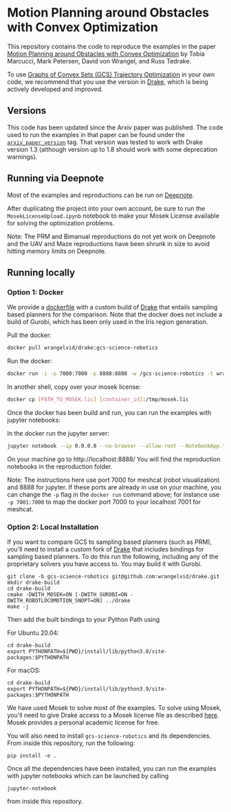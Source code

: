 # Motion Planning around Obstacles with Convex Optimization

This repository contains the code to reproduce the examples in the paper [Motion Planning around Obstacles with Convex Optimization](https://arxiv.org/abs/2205.04422) by Tobia Marcucci, Mark Petersen, David von Wrangel, and Russ Tedrake.

To use [Graphs of Convex Sets (GCS) Trajectory Optimization](https://drake.mit.edu/doxygen_cxx/classdrake_1_1planning_1_1trajectory__optimization_1_1_gcs_trajectory_optimization.html) in your own code, we recommend that you use the version in [Drake](http://drake.mit.edu), which is being actively developed and improved.

## Versions

This code has been updated since the Arxiv paper was published. The code used to run the examples in that paper can be found under the [`arxiv_paper_version`](https://github.com/mpetersen94/gcs/releases/tag/arxiv_paper_version) tag. That version was tested to work with Drake version 1.3 (although version up to 1.8 should work with some deprecation warnings).

## Running via Deepnote
Most of the examples and reproductions can be run on [Deepnote](https://deepnote.com/workspace/mark-petersen-2785519d-2c3e-430b-9a10-a1754f2de37d/project/GCS-Motion-Planning-around-Obstacles-with-Convex-Optimization-3afac8e3-cbc0-41d1-9afb-0d38dfbe9ffa/).

After duplicating the project into your own account, be sure to run the `MosekLicenseUpload.ipynb` notebook to make your Mosek License available for solving the optimization problems.

Note: The PRM and Bimanual reproductions do not yet work on Deepnote and the UAV and Maze reproductions have been shrunk in size to avoid hitting memory limits on Deepnote.

## Running locally

### Option 1: Docker
We provide a [dockerfile](docker/deepnote/Dockerfile) with a custom build of [Drake](https://drake.mit.edu) that entails sampling based planners for the comparison. Note that the docker does not include a build of Gurobi, which has been only used in the Iris region generation.

Pull the docker:
```sh
docker pull wrangelvid/drake:gcs-science-robotics
```

Run the docker:
```sh
docker run -i -p 7000:7000 -p 8888:8888 -w /gcs-science-robotics -t wrangelvid/drake:gcs-science-robotics
```

In another shell, copy over your mosek license:

```sh
docker cp [PATH_TO_MOSEK.lic] [container_id]:/tmp/mosek.lic
```

Once the docker has been build and run, you can run the examples with jupyter notebooks:

In the docker run the jupyter server:
```sh
jupyter notebook --ip 0.0.0.0 --no-browser --allow-root --NotebookApp.token=''
```

On your machine go to http://localhost:8888/ You will find the reproduction notebooks in the reproduction folder.

Note: The instructions here use port 7000 for meshcat (robot visualization) and 8888 for jupyter. If these ports are already in use on your machine, you can change the `-p` flag in the `docker run` command above; for instance use `-p 7001:7000` to map the docker port 7000 to your localhost 7001 for meshcat.

### Option 2: Local Installation
If you want to compare GCS to sampling based planners (such as PRM), you'll need to install a custom fork of [Drake](https://drake.mit.edu) that includes bindings for sampling based planners.  To do this run the following, including any of the proprietary solvers you have access to. You may build it with Gurobi.

```
git clone -b gcs-science-robotics git@github.com:wrangelvid/drake.git
mkdir drake-build
cd drake-build
cmake -DWITH_MOSEK=ON [-DWITH_GUROBI=ON -DWITH_ROBOTLOCOMOTION_SNOPT=ON] ../drake
make -j
```

Then add the built bindings to your Python Path using

For Ubuntu 20.04:
```
cd drake-build
export PYTHONPATH=${PWD}/install/lib/python3.8/site-packages:$PYTHONPATH
```

For macOS:
```
cd drake-build
export PYTHONPATH=${PWD}/install/lib/python3.9/site-packages:$PYTHONPATH
```

We have used Mosek to solve most of the examples. To solve using Mosek, you'll need to give Drake access to a Mosek license file as described [here](https://drake.mit.edu/bazel.html#mosek). Mosek provides a personal academic license for free.

You will also need to install `gcs-science-robotics` and its dependencies. From inside this repository, run the following:
```
pip install -e .
```

Once all the dependencies have been installed, you can run the examples with jupyter notebooks which can be launched by calling
```
jupyter-notebook
```
from inside this repository.
